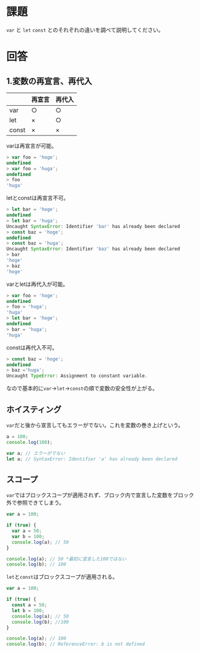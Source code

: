 # 課題
`var` と `let` `const` とのそれぞれの違いを調べて説明してください。

# 回答
## 1.変数の再宣言、再代入

|  | 再宣言 | 再代入 |
| --- | --- | --- |
| var | ○ | ○ |
| let | × | ○ |
| const | × | × |

varは再宣言が可能。

```jsx
> var foo = 'hoge';
undefined
> var foo = 'huga';
undefined
> foo
'huga'
```

letとconstは再宣言不可。

```jsx
> let bar = 'hoge';
undefined
> let bar = 'huga';
Uncaught SyntaxError: Identifier 'bar' has already been declared
> const baz = 'hoge';
undefined
> const baz = 'huga';
Uncaught SyntaxError: Identifier 'baz' has already been declared
> bar
'hoge'
> baz
'hoge'
```

varとletは再代入が可能。

```jsx
> var foo = 'hoge';
undefined
> foo = 'huga';
'huga'
> let bar = 'hoge';
undefined
> bar = 'huga';
'huga'
```

constは再代入不可。

```jsx
> const baz = 'hoge';
undefined
> baz ='huga';
Uncaught TypeError: Assignment to constant variable.
```

なので基本的に`var`→`let`→`const`の順で変数の安全性が上がる。

## ホイスティング

`var`だと後から宣言してもエラーがでない。これを変数の巻き上げという。

```jsx
a = 100;
console.log(100);

var a; // エラーがでない
let a; // SyntaxError: Identifier 'a' has already been declared
```

## スコープ

`var`ではブロックスコープが適用されず、ブロック内で宣言した変数をブロック外で参照できてしまう。

```jsx
var a = 100;

if (true) {
  var a = 50;
  var b = 100;
  console.log(a); // 50
}

console.log(a); // 50 *最初に宣言した100ではない
console.log(b); // 100
```

`let`と`const`はブロックスコープが適用される。

```jsx
var a = 100;

if (true) {
  const a = 50;
  let b = 100;
  console.log(a); // 50
  console.log(b); //100
}

console.log(a); // 100
console.log(b); // ReferenceError: b is not defined
```
